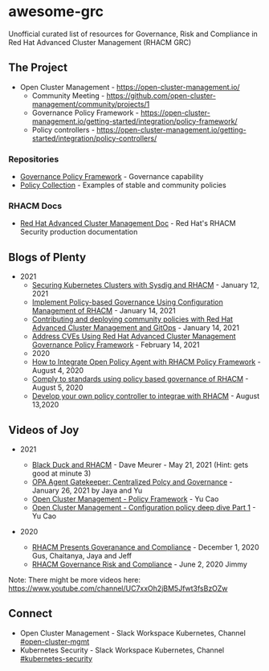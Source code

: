 # awesome-grc
Unofficial curated list of resources for Governance, Risk and Compliance in Red Hat Advanced Cluster Management (RHACM GRC) 

## The Project 
- Open Cluster Management - https://open-cluster-management.io/ 
  - Community Meeting - https://github.com/open-cluster-management/community/projects/1
  - Governance Policy Framework - https://open-cluster-management.io/getting-started/integration/policy-framework/
  - Policy controllers - https://open-cluster-management.io/getting-started/integration/policy-controllers/
### Repositories 
- [Governance Policy Framework](https://github.com/open-cluster-management/governance-policy-framework) - Governance capability 
- [Policy Collection](https://github.com/open-cluster-management/policy-collection) - Examples of stable and community policies 
### RHACM Docs 
- [Red Hat Advanced Cluster Management Doc](https://access.redhat.com/documentation/en-us/red_hat_advanced_cluster_management_for_kubernetes/2.2/html/security/index) - Red Hat's RHACM Security production documentation 
## Blogs of Plenty 
- 2021
  - [Securing Kubernetes Clusters with Sysdig and RHACM](https://www.openshift.com/blog/securing-kubernetes-clusters-with-sysdig-and-red-hat-advanced-cluster-management) - January 12, 2021
  - [Implement Policy-based Governance Using Configuration Management of RHACM](https://www.openshift.com/blog/implement-policy-based-governance-using-configuration-management-of-red-hat-advanced-cluster-management-for-kubernetes) - January 14, 2021
  - [Contributing and deploying community policies with Red Hat Advanced Cluster Management and GitOps](https://www.openshift.com/blog/contributing-and-deploying-community-policies-with-red-hat-advanced-cluster-management-and-gitops) - January 14, 2021
  - [Address CVEs Using Red Hat Advanced Cluster Management Governance Policy Framework](https://www.openshift.com/blog/address-cves-using-red-hat-advanced-cluster-management-governance-policy-framework) - February 14, 2021
  - 2020
  - [How to Integrate Open Policy Agent with RHACM Policy Framework](https://www.openshift.com/blog/how-to-integrate-open-policy-agent-with-red-hat-advanced-cluster-management-for-kubernetes-policy-framework) - August 4, 2020 
  - [Comply to standards using policy based governance of RHACM](https://www.openshift.com/blog/comply-to-standards-using-policy-based-governance-of-red-hat-advanced-cluster-management-for-kubernetes) - August 5, 2020 
  - [Develop your own policy controller to integrae with RHACM](https://www.openshift.com/blog/develop-your-own-policy-controller-to-integrate-with-red-hat-advanced-cluster-management-for-kubernetes) - August 13,2020



## Videos of Joy 
- 2021
  - [Black Duck and RHACM](https://www.youtube.com/watch?v=nU3d0nFYPso) - Dave Meurer - May 21, 2021 (Hint: gets good at minute 3) 
  - [OPA Agent Gatekeeper: Centralized Polcy and Governance](https://www.youtube.com/watch?v=zjX31QaYFRc) - January 26, 2021 by Jaya and Yu 
  - [Open Cluster Management - Policy Framework](https://www.youtube.com/watch?v=13TOnhu4ex8) - Yu Cao 
  - [Open Cluster Management - Configuration policy deep dive Part 1](https://www.youtube.com/watch?v=1NZxXwclRQY) - Yu Cao

- 2020
  - [RHACM Presents Goveranance and Compliance](https://www.youtube.com/watch?v=xYfBtH4_UR8) - December 1, 2020 Gus, Chaitanya, Jaya and Jeff
  - [RHACM Governance Risk and Compliance](https://www.youtube.com/watch?v=aaeC2gYV57Q) - June 2, 2020 Jimmy

Note: There might be more videos here: https://www.youtube.com/channel/UC7xxOh2jBM5Jfwt3fsBzOZw

## Connect 
- Open Cluster Management - Slack Workspace Kubernetes, Channel [#open-cluster-mgmt](https://kubernetes.slack.com/archives/C01GE7YSUUF)
- Kubernetes Security - Slack Workspace Kubernetes, Channel [#kubernetes-security](https://kubernetes.slack.com/archives/C8P1DRTJA)

